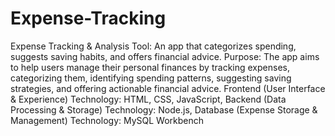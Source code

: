 # Expense-Tracking
Expense Tracking & Analysis Tool: 
	 An app that categorizes spending, suggests saving habits, and offers financial advice.
Purpose:
	 The app aims to help users manage their personal finances by tracking expenses, 	categorizing them, identifying spending patterns, suggesting saving strategies,        and offering 	actionable financial advice.
  Frontend (User Interface & Experience)
Technology: HTML, CSS, JavaScript, 
Backend (Data Processing & Storage)
Technology: Node.js, 
Database (Expense Storage & Management)
         Technology: MySQL Workbench


